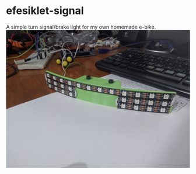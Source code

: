 # efesiklet-signal
A simple turn signal/brake light for my own homemade e-bike.
![First design](1.jpg)